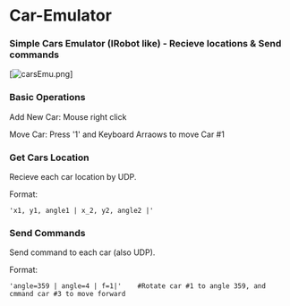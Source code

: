 # Car-Emulator

### Simple Cars Emulator (IRobot like) - Recieve locations &amp; Send commands

[![carsEmu.png](https://s22.postimg.org/k6ghujmjl/cars_Emu.png)]

### Basic Operations

Add New Car: 	Mouse right click

Move Car: 		Press '1' and Keyboard Arraows to move Car #1

### Get Cars Location

Recieve each car location by UDP.

Format:

    'x1, y1, angle1 | x_2, y2, angle2 |'

### Send Commands

Send command to each car (also UDP).

Format:

    'angle=359 | angle=4 | f=1|'    #Rotate car #1 to angle 359, and cmmand car #3 to move forward






